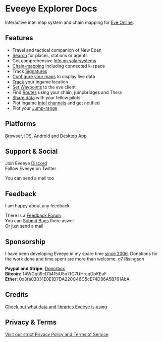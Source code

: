 # Eveeye Explorer Docs


Interactive intel map system and chain mapping for [Eve Online](https://www.eveonline.com/signup?invc=fcca28f2-af9d-4435-90e7-b7209bc66497).

## Features

 - Travel and tactical companion of New Eden
 - [Search](https://eveeye.readthedocs.io/en/latest/ui/search/) for places, stations or agents
 - Get comprehensive [Info on solarsystems](https://eveeye.readthedocs.io/en/latest/ui/solarsystem-info/)
 - [Chain-mapping](https://eveeye.readthedocs.io/en/latest/map/chain-mapping/) including connected k-space
 - Track [Signatures](https://eveeye.readthedocs.io/en/latest/sharing/signatures/)
 - [Configure your maps](https://eveeye.readthedocs.io/en/latest/map/layout/) to display live data
 - [Track](https://eveeye.readthedocs.io/en/latest/sync/client-synchronisation/) your ingame location
 - [Set Waypoints](https://eveeye.readthedocs.io/en/latest/sync/waypoints/) to the eve client
 - Find [Routes](https://eveeye.readthedocs.io/en/latest/sync/waypoints/) using your chain, jumpbridges and Thera
 - [Share data](https://eveeye.readthedocs.io/en/latest/sharing/cloud/) with your fellow pilots
 - Plot ingame [Intel channels](https://eveeye.readthedocs.io/en/latest/sharing/intel-channels/) and get notified 
 - Plot your [Jump-range](https://eveeye.readthedocs.io/en/latest/ui/settings/#Jump)

## Platforms

[Browser](https://eveeye.com), [iOS](https://apps.apple.com/us/app/eveeye-for-eve-online/id1163904317), [Android](https://play.google.com/store/apps/details?id=com.eveeye) and [Desktop App](https://eveeye.readthedocs.io/en/latest/desktop-app.html)

## Support & Social

Join Eveeye <a href="https://discord.gg/m3Bm2Rjuk7">Discord</a><br>
Follow Eveeye on <a href="twitter://user?screen_name=eveeyemaps" style="text-decoration:none;pointer-events:all"><span class="help_links">Twitter</span></a><br>
<!-- Join Eveeye on <a href="slack://channel?team=T03CDJ6FV&id=C49UXSC73" style="text-decoration:none;pointer-events:all"><span class="help_links">Tweetfleet Slack</span></a><br>-->
You can <a href="mailto:risingson@eveeye.com" style="text-decoration:none;pointer-events:all"><span class="help_links">send a mail</span></a> too

## Feedback
I am happy about any feedback.

There is a [Feedback Forum](https://feedback.userreport.com/7ab42bbb-8bf8-4955-9573-c0b1213b1ba7/#ideas/popular)<br>
You can [Submit Bugs](https://feedback.userreport.com/7ab42bbb-8bf8-4955-9573-c0b1213b1ba7/#submit/bug) there aswell<br>
Or just <a href="mailto:risingson@eveeye.com" style="text-decoration:none;pointer-events:all"><span class="help_links">send a mail</span></a>

## Sponsorship
I have been developing Eveeye in my spare time [since 2006](https://eveeye.readthedocs.io/en/latest/history/).
Donations for the work done and time spent are more than welcome.
o7 Risingson

**Paypal and Stripe:**  [Donorbox](https://donorbox.org/eveeye)<br>
**Bitcoin:**  14WGqti9cD1i415iU5n7fG7UHrcqDbKEuF<br>
**Ether:**  0x3fa03031E0E1D7DA220C46C5cE74D86A5B761AbA<br>

## Credits
[Check out what data and libraries Eveeye is using ](https://eedocs.readthedocs.io/en/latest/sharing/cloud/) 

## Privacy & Terms
[Visit our strict Privacy Policy and Terms of Service](https://eedocs.readthedocs.io/en/latest/sharing/privacy/) 



<!--stackedit_data:
eyJoaXN0b3J5IjpbLTI5NjQwODI2MSwtMjEyNDY2Nzg0MSwtMz
U5MjE1NjcyLDIwNDkzODMxNjcsMTQ0NTM2Nzk0NywtMTYxNTY5
MDAzOSwtNDQwMTg1MDczLC05NDUxOTM5ODUsLTE4MjM0MTMyNz
YsLTg2MDA0MjczNiw5MTg1MTM3NTIsMTQ5MDI4NjQ4MSwxNDYz
ODczOTY0LDE2NzAyNTU1MzAsMTA2NjE1NTEyMiwtMTQyMzIyMD
ksLTE0NDM4NzcyMjZdfQ==
-->